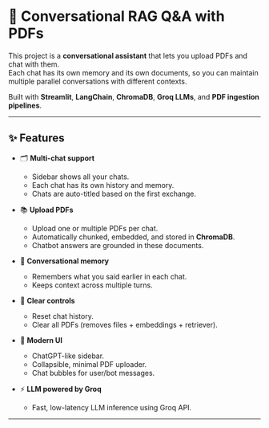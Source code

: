 # 💬 Conversational RAG Q&A with PDFs

This project is a **conversational assistant** that lets you upload PDFs and chat with them.  
Each chat has its own memory and its own documents, so you can maintain multiple parallel conversations with different contexts.  

Built with **Streamlit**, **LangChain**, **ChromaDB**, **Groq LLMs**, and **PDF ingestion pipelines**.

---

## ✨ Features

- 🗂️ **Multi-chat support**  
  - Sidebar shows all your chats.  
  - Each chat has its own history and memory.  
  - Chats are auto-titled based on the first exchange.  

- 📚 **Upload PDFs**  
  - Upload one or multiple PDFs per chat.  
  - Automatically chunked, embedded, and stored in **ChromaDB**.  
  - Chatbot answers are grounded in these documents.  

- 🧠 **Conversational memory**  
  - Remembers what you said earlier in each chat.  
  - Keeps context across multiple turns.  

- 🔄 **Clear controls**  
  - Reset chat history.  
  - Clear all PDFs (removes files + embeddings + retriever).  

- 🎨 **Modern UI**  
  - ChatGPT-like sidebar.  
  - Collapsible, minimal PDF uploader.  
  - Chat bubbles for user/bot messages.  

- ⚡ **LLM powered by Groq**  
  - Fast, low-latency LLM inference using Groq API.  

---

